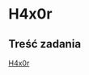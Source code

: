 # H4x0r

## Treść zadania

[H4x0r](https://szkopul.edu.pl/problemset/problem/-sW59iNCsLGhh8xyFPEmtn7F/site/?key=statement)

<!-- ### Powiązane algorytmy

- Sumy prefiksowe -->